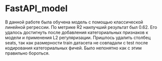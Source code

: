 # FastAPI_model
В данной работе была обучена модель с помощью классической линейной регрессии.
По метрике R2 наилучший результат был 0.62. Его удалось достигнуть после добавления категориальных признаков к модели и применения L2 регуляризации.
Пришлось удалить столбец seats, так как размерности train датасета не совпадали с test после кодирования категориальных фичей. Было непонятно как с этим правильно бороться.
